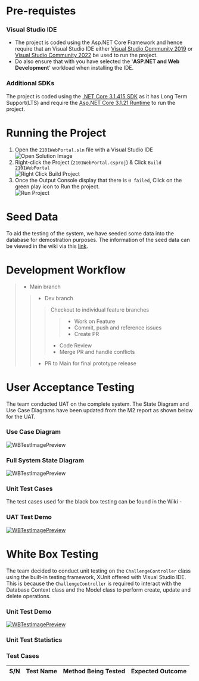# Pre-requistes
### Visual Studio IDE
* The project is coded using the Asp.NET Core Framework and hence require that an Visual Studio IDE either [Visual Studio Community 2019](https://visualstudio.microsoft.com/downloads/) or [Visual Studio Community 2022](https://visualstudio.microsoft.com/downloads/) be used to run the project. 
* Do also ensure that with you have selected the '**ASP.NET and Web Development**' workload when installing the IDE.  

### Additional SDKs
The project is coded using the [.NET Core 3.1.415 SDK](https://dotnet.microsoft.com/download/dotnet/thank-you/sdk-3.1.415-windows-x64-installer) as it has Long Term Support(LTS) and require the [Asp.NET Core 3.1.21 Runtime](https://dotnet.microsoft.com/download/dotnet/thank-you/runtime-aspnetcore-3.1.21-windows-x64-installer) to run the project.

# Running the Project
1. Open the `2101WebPortal.sln` file with a Visual Studio IDE
<br />![Open Solution Image](https://res.cloudinary.com/dj6afbyih/image/upload/v1637216507/ict1004/odkv89lttlexndkhxexd.jpg)
2. Right-click the Project (`2101WebPortal.csproj`) & Click `Build 2101WebPortal`
<br />![Right Click Build Project](https://res.cloudinary.com/dj6afbyih/image/upload/v1637216507/ict1004/odkv89lttlexndkhxexd.jpg) 
3. Once the Output Console display that there is `0 failed`, Click on the green play icon to Run the project.
<br />![Run Project](https://res.cloudinary.com/dj6afbyih/image/upload/v1637216507/ict1004/odkv89lttlexndkhxexd.jpg)

# Seed Data
To aid the testing of the system, we have seeded some data into the database for demostration purposes. The information of the seed data can be viewed in the wiki via this [link](http://).

# Development Workflow

> + Main branch
>> + Dev branch
>>> Checkout to individual feature branches
>>>> + Work on Feature
>>>> + Commit, push and reference issues
>>>> + Create PR
>>> + Code Review
>>> + Merge PR and handle conflicts
>> + PR to Main for final prototype release

# User Acceptance Testing
The team conducted UAT on the complete system. The State Diagram and Use Case Diagrams have been updated from the M2 report as shown below for the UAT. 

### Use Case Diagram
![WBTestImagePreview](https://res.cloudinary.com/dc6eqgbc0/image/upload/v1638108353/M2_-_use_case_diagram_llqutc.png)

### Full System State Diagram
![WBTestImagePreview](https://res.cloudinary.com/dc6eqgbc0/image/upload/v1638108358/newest_state_-_Copy_of_Copy_of_Page_1_1_rfu02u.png)

### Unit Test Cases
The test cases used for the black box testing can be found in the Wiki - 

### UAT Test Demo
[![WBTestImagePreview](https://res.cloudinary.com/dj6afbyih/image/upload/v1638179472/Screenshot_2021-11-29_at_17.49.17_ed4gwl.png)](https://www.youtube.com/watch?v=kCtZK9qRJxc "ICT2x01 team3-p3 UAT")

# White Box Testing
The team decided to conduct unit testing on the `ChallengeController` class using the built-in testing framework, XUnit offered with Visual Studio IDE. This is because the `ChallengeController` is required to interact with the Database Context class and the Model class to perform create, update and delete operations.

### Unit Test Demo
[![WBTestImagePreview](https://res.cloudinary.com/dj6afbyih/image/upload/v1638017614/ict1004/Screenshot_2021-11-27_at_20.53.09_kdpfxz.png)](https://www.youtube.com/watch?v=74vZE54VEos "ICT2X01 P3-3 White Box Testing")

### Unit Test Statistics

### Test Cases
| S/N | Test Name                                                               | Method Being Tested | Expected Outcome |
| --- | ----------------------------------------------------------------------- | ------------------- | ---------------- |

